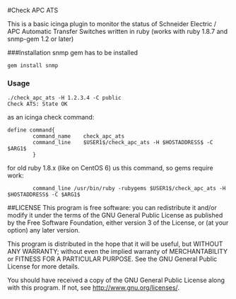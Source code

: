 #Check APC ATS

This is a basic icinga plugin to monitor the status of Schneider Electric / APC Automatic Transfer Switches
written in ruby (works with ruby 1.8.7 and snmp-gem 1.2 or later)

###Installation
snmp gem has to be installed
```
gem install snmp
```
### Usage

```
./check_apc_ats -H 1.2.3.4 -C public
Check ATS: State OK
```
as an icinga check command:
```
define command{
        command_name    check_apc_ats
        command_line    $USER1$/check_apc_ats -H $HOSTADDRESS$ -C $ARG1$
        }
```
for old ruby 1.8.x (like on CentOS 6) us this command, so gems require work:
```
        command_line /usr/bin/ruby -rubygems $USER1$/check_apc_ats -H $HOSTADDRESS$ -C $ARG1$
```

##LICENSE
This program is free software: you can redistribute it and/or modify
it under the terms of the GNU General Public License as published by
the Free Software Foundation, either version 3 of the License, or
(at your option) any later version.

This program is distributed in the hope that it will be useful,
but WITHOUT ANY WARRANTY; without even the implied warranty of
MERCHANTABILITY or FITNESS FOR A PARTICULAR PURPOSE.  See the
GNU General Public License for more details.

You should have received a copy of the GNU General Public License
along with this program.  If not, see <http://www.gnu.org/licenses/>.

